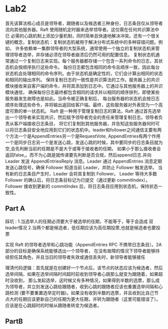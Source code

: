 # Lab2

首先该算法核心成员是领导者，跟随者以及候选者三种身份，日志条目仅从领导者流向其他服务器。Raft 使用随机定时器来选举领导者。这仅需在任何共识算法中已
必需的心跳机制上添加少量机制，同时简单且快速地解决冲突。还有一个很关键的概念，复制状态机：复制状态机被用于解决分布式系统中的多种容错问题。例如，
许多依赖单一集群领导者的大型系统，通常使用一个独立的复制状态机来管理领导者选举，并存储必须在领导者崩溃后仍然可用的配置信息。
复制状态机通常通过一个复制日志来实现。每个服务器都存储一个包含一系列命令的日志，其状态机会按顺序执行这些命令。
每份日志都包含相同的命令且顺序一致，因此每台状态机会处理相同的命令序列。由于状态机是确定性的，它们会计算出相同的状态和相同的输出序列。
保持复制日志的一致性是共识算法的工作。服务器上的共识模块接收来自客户端的命令，并将其添加到日志中。它通过与其他服务器上的共识模块通信，
确保每份日志最终都包含相同的请求并以相同的顺序排列，即使某些服务器发生故障也是如此。当命令被正确复制后，
每台服务器的状态机会按日志顺序处理这些命令，并将输出返回给客户端。最终，这些服务器对外表现为一个高度可靠的单一状态机。
Raft 是一种用于管理复制日志的算法，Raft 通过首先选举出一个领导者来实现共识，然后赋予领导者完全的责任来管理复制日志。领导者负责从客户端接收日志条目，
将它们复制到其他服务器，并告知这些服务器何时可以将日志条目安全地应用到它们的状态机中。leader和follower之间通信主要有两个方法一个是AppendEntries另一个是RequestVote,
AppendEntries有两个作用一个是同步日志另一个是发送心跳，发送心跳的时候，其中要同步的日志条目就为空,会先判断当前的任期是不是大于或等于接收者的任期，
如果小于那么接收者会返回false,。而不为心跳是就传递要先判断是否合规，然后append日志.并向 Leader 发送 AppendEntriesReply 消息。Leader 通过 AppendEntries 消息定期发送心跳信号，确保 Follower 知道当前 Leader，并防止 Follower 触发选举。
当有新的日志条目产生时，Leader 会将其复制到 Follower。 Leader 等待大多数 Follower 的确认后，将日志条目标记为已提交（通过更新 commitIndex）。
Follower 接收到更新的 commitIndex 后，将日志条目应用到状态机，保持状态一致性。

## Part A


踩坑 :
1.当选举人的任期必须要大于被选举的任期，不能等于，等于会造成 双leader情况
2.当两个都是候选者，低任期应该为高任期投票,也就是候选者也要投票

实现 Raft 的领导者选举和心跳功能（AppendEntries RPC 不携带日志条目）。2A 部分的目标是确保系统能够选出一个领导者，
在没有故障的情况下领导者能够持续担任其角色，并且当旧的领导者失效或通信丢失时，新领导者能够接任       


理清代码逻辑：首先就是在创建好一个节点后，该节点的状态应该为候选者，然后选举间隔，如果在选举间隔时间超时前收到领导者心跳那么就变为跟随着，如果超时没收到，
那么发起选举，这时候又有多种情况，如果得到半数的选票，那么成为领导者，并立刻发送心跳给跟随者，收到心跳的跟随者应该也重置选举间隔和心跳检测
(要不要重置选举定时器)。如果没有收到半数的选票，并且收到比自己节点大的任期应该更新自己的任期为更大任期，并转为跟随者（这里可能错误了）。
应该是在心跳超时的时候从跟随者转变为候选者。


## PartB

